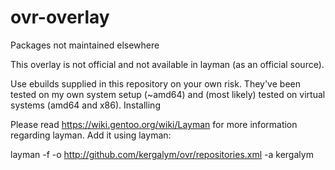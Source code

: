 ovr-overlay 
===

Packages not maintained elsewhere

This overlay is not official and not available in layman (as an official source).

Use ebuilds supplied in this repository on your own risk. They've been tested on my own system setup (~amd64) and (most likely) tested on virtual systems (amd64 and x86).
Installing

Please read https://wiki.gentoo.org/wiki/Layman for more information regarding layman.
Add it using layman:

layman -f -o http://github.com/kergalym/ovr/repositories.xml -a kergalym
